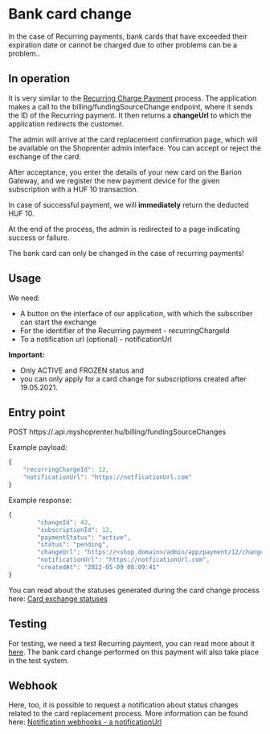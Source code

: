 # Bank card change

In the case of Recurring payments, bank cards that have exceeded their expiration date or cannot be charged due to other problems can be a problem..

## In operation

It is very similar to the [Recurring Charge Payment](./i_recurring_charge.md) process.
The application makes a call to the billing/fundingSourceChange endpoint, where it sends the ID of the Recurring payment.
It then returns a **changeUrl** to which the application redirects the customer.

The admin will arrive at the card replacement confirmation page, which will be available on the Shoprenter admin interface.
You can accept or reject the exchange of the card.

After acceptance, you enter the details of your new card on the Barion Gateway, and we register the new payment device for the given subscription with a HUF 10 transaction.

In case of successful payment, we will **immediately** return the deducted HUF 10.

At the end of the process, the admin is redirected to a page indicating success or failure.

The bank card can only be changed in the case of recurring payments!

## Usage

We need:
- A button on the interface of our application, with which the subscriber can start the exchange
- For the identifier of the Recurring payment - recurringChargeId
- To a notification url (optional) - notificationUrl

**Important:**
- Only ACTIVE and FROZEN status and
- you can only apply for a card change for subscriptions created after 19.05.2021.

## Entry point

POST https://<shopname>.api.myshoprenter.hu/billing/fundingSourceChanges

Example payload:

```javascript
{
    "recurringChargeId": 12, 
    "notificationUrl": "https://notficationUrl.com"
}
```

Example response:

```javascript
{
        "changeId": 43, 
        "subscriptionId": 12, 
        "paymentStatus": "active", 
        "status": "pending", 
        "changeUrl": "https://<shop_domain>/admin/app/payment/12/change/43",
        "notificationUrl": "https://notficationUrl.com", 
        "createdAt": "2022-05-09 08:09:41"
}
```

You can read about the statuses generated during the card change process here: [Card exchange statuses](./k_statuses.md)

## Testing

For testing, we need a test Recurring payment, you can read more about it [here](./e_test.md). The bank card change performed on this payment will also take place in the test system.

## Webhook

Here, too, it is possible to request a notification about status changes related to the card replacement process.
More information can be found here: [Notification webhooks - a notificationUrl](./l_notifications.md)
